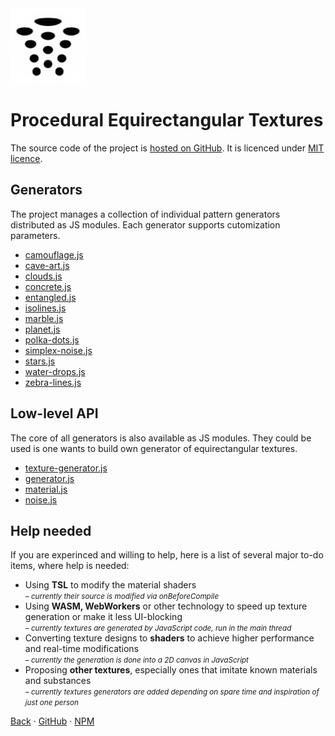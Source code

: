 <img class="logo" src="../assets/logo/logo.png">

# Procedural Equirectangular Textures

The source code of the project is [hosted on GitHub](https://github.com/boytchev/texture-generator).
It is licenced under [MIT licence](https://github.com/boytchev/texture-generator?tab=MIT-1-ov-file#readme).


## Generators

The project manages a collection of individual pattern generators
distributed as JS modules. Each generator supports cutomization
parameters. 

* [camouflage.js](camouflage.md)
* [cave-art.js](cave-art.md)
* [clouds.js](clouds.md)
* [concrete.js](concrete.md)
* [entangled.js](entangled.md)
* [isolines.js](isolines.md)
* [marble.js](marble.md)
* [planet.js](planet.md)
* [polka-dots.js](polka-dots.md)
* [simplex-noise.js](simplex-noise.md)
* [stars.js](stars.md)
* [water-drops.js](water-drops.md)
* [zebra-lines.js](zebra-lines.md)


## Low-level API

The core of all generators is also available as JS modules.
They could be used is one wants to build own generator of
equirectangular textures.

* [texture-generator.js](api-texture-generator.md)
* [generator.js](api-generator.md)
* [material.js](api-material.md)
* [noise.js](api-noise.md)

	
<!--
## Tutorials

* [Using generators](#) - to do
* [Using low-level API](#) - to do
-->

	
## Help needed

If you are experinced and willing to help, here is a list of
several major to-do items, where help is needed:

* Using **TSL** to modify the material shaders<br><small>*&ndash; currently their
source is modified via onBeforeCompile*</small>
* Using **WASM, WebWorkers** or other technology to speed up
texture generation or make it less UI-blocking<br><small>*&ndash; currently
textures are generated by JavaScript code, run in the main
thread*</small>
* Converting texture designs to **shaders** to achieve higher
performance and real-time modifications<br><small>*&ndash; currently the
generation is done into a 2D canvas in JavaScript*</small>
* Proposing **other textures**, especially ones that imitate
known materials and substances<br><small>*&ndash; currently textures 
generators are added depending on spare time and inspiration
of just one person*</small>


<div class="footnote">
	<a href="#" onclick="window.history.back(); return false;">Back</a> &middot;
	<a href="https://github.com/boytchev/texture-generator" >GitHub</a> &middot;
	<a href="https://www.npmjs.com/package/pet-gen" >NPM</a>
</div>